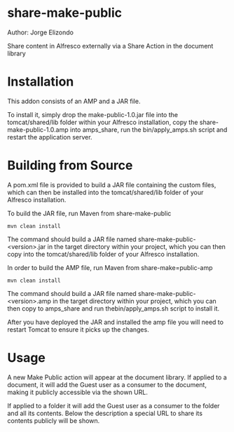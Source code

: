 # share-make-public
Author: Jorge Elizondo

Share content in Alfresco externally via a Share Action in the document library

Installation
====================

This addon consists of an AMP and a JAR file.

To install it, simply drop the make-public-1.0.jar file into the tomcat/shared/lib folder within your Alfresco installation, copy the share-make-public-1.0.amp into amps_share, run the bin/apply_amps.sh script and restart the application server.

Building from Source
====================

A pom.xml file is provided to build a JAR file containing the custom files, which can then be installed into the tomcat/shared/lib folder of your Alfresco installation.

To build the JAR file, run Maven from share-make-public
```
mvn clean install
```

The command should build a JAR file named share-make-public\-\<version\>.jar in the target directory within your project, which you can then copy into the tomcat/shared/lib folder of your Alfresco installation.

In order to build the AMP file, run Maven from share-make=public-amp
```
mvn clean install
```

The command should build a JAR file named share-make-public\-\<version\>.amp in the target directory within your project, which you can then copy to amps_share and run thebin/apply_amps.sh script to install it.

After you have deployed the JAR and installed the amp file you will need to restart Tomcat to ensure it picks up the changes.

Usage
====================

A new Make Public action will appear at the document library. If applied to a document, it will add the Guest user as a consumer to the document, making it publicly accessible via the shown URL.

If applied to a folder it will add the Guest user as a consumer to the folder and all its contents. Below the description a special URL to share its contents publicly will be shown.
